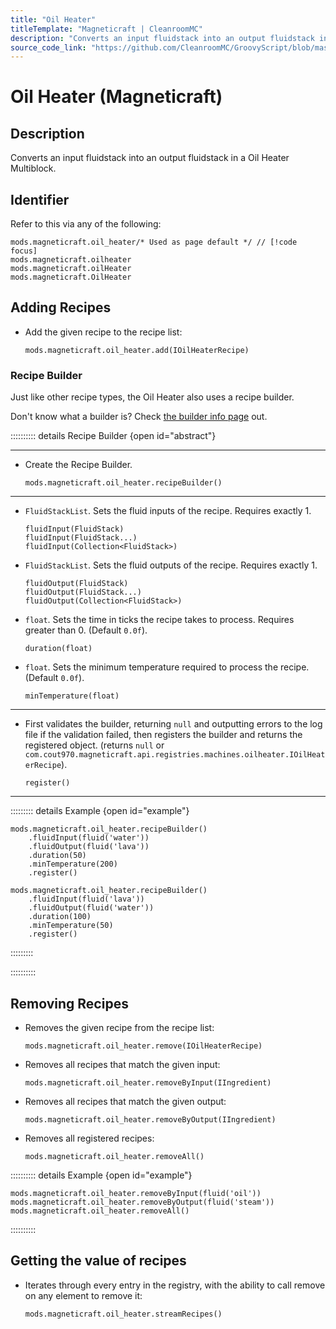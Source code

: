 ```yaml
---
title: "Oil Heater"
titleTemplate: "Magneticraft | CleanroomMC"
description: "Converts an input fluidstack into an output fluidstack in a Oil Heater Multiblock."
source_code_link: "https://github.com/CleanroomMC/GroovyScript/blob/master/src/main/java/com/cleanroommc/groovyscript/compat/mods/magneticraft/OilHeater.java"
---
```


# Oil Heater (Magneticraft)

## Description

Converts an input fluidstack into an output fluidstack in a Oil Heater Multiblock.

## Identifier

Refer to this via any of the following:

```groovy:no-line-numbers {1}
mods.magneticraft.oil_heater/* Used as page default */ // [!code focus]
mods.magneticraft.oilheater
mods.magneticraft.oilHeater
mods.magneticraft.OilHeater
```


## Adding Recipes

- Add the given recipe to the recipe list:

    ```groovy:no-line-numbers
    mods.magneticraft.oil_heater.add(IOilHeaterRecipe)
    ```


### Recipe Builder

Just like other recipe types, the Oil Heater also uses a recipe builder.

Don't know what a builder is? Check [the builder info page](../../getting_started/builder.md) out.

:::::::::: details Recipe Builder {open id="abstract"}

---

- Create the Recipe Builder.

    ```groovy:no-line-numbers
    mods.magneticraft.oil_heater.recipeBuilder()
    ```

---

- `FluidStackList`. Sets the fluid inputs of the recipe. Requires exactly 1.

    ```groovy:no-line-numbers
    fluidInput(FluidStack)
    fluidInput(FluidStack...)
    fluidInput(Collection<FluidStack>)
    ```

- `FluidStackList`. Sets the fluid outputs of the recipe. Requires exactly 1.

    ```groovy:no-line-numbers
    fluidOutput(FluidStack)
    fluidOutput(FluidStack...)
    fluidOutput(Collection<FluidStack>)
    ```

- `float`. Sets the time in ticks the recipe takes to process. Requires greater than 0. (Default `0.0f`).

    ```groovy:no-line-numbers
    duration(float)
    ```

- `float`. Sets the minimum temperature required to process the recipe. (Default `0.0f`).

    ```groovy:no-line-numbers
    minTemperature(float)
    ```

---

- First validates the builder, returning `null` and outputting errors to the log file if the validation failed, then registers the builder and returns the registered object. (returns `null` or `com.cout970.magneticraft.api.registries.machines.oilheater.IOilHeaterRecipe`).

    ```groovy:no-line-numbers
    register()
    ```

---

::::::::: details Example {open id="example"}
```groovy:no-line-numbers
mods.magneticraft.oil_heater.recipeBuilder()
    .fluidInput(fluid('water'))
    .fluidOutput(fluid('lava'))
    .duration(50)
    .minTemperature(200)
    .register()

mods.magneticraft.oil_heater.recipeBuilder()
    .fluidInput(fluid('lava'))
    .fluidOutput(fluid('water'))
    .duration(100)
    .minTemperature(50)
    .register()
```

:::::::::

::::::::::

## Removing Recipes

- Removes the given recipe from the recipe list:

    ```groovy:no-line-numbers
    mods.magneticraft.oil_heater.remove(IOilHeaterRecipe)
    ```

- Removes all recipes that match the given input:

    ```groovy:no-line-numbers
    mods.magneticraft.oil_heater.removeByInput(IIngredient)
    ```

- Removes all recipes that match the given output:

    ```groovy:no-line-numbers
    mods.magneticraft.oil_heater.removeByOutput(IIngredient)
    ```

- Removes all registered recipes:

    ```groovy:no-line-numbers
    mods.magneticraft.oil_heater.removeAll()
    ```

:::::::::: details Example {open id="example"}
```groovy:no-line-numbers
mods.magneticraft.oil_heater.removeByInput(fluid('oil'))
mods.magneticraft.oil_heater.removeByOutput(fluid('steam'))
mods.magneticraft.oil_heater.removeAll()
```

::::::::::

## Getting the value of recipes

- Iterates through every entry in the registry, with the ability to call remove on any element to remove it:

    ```groovy:no-line-numbers
    mods.magneticraft.oil_heater.streamRecipes()
    ```
